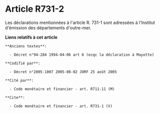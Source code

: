 # Article R731-2

Les déclarations mentionnées à l'article R. 731-1 sont adressées à l'Institut d'émission des départements d'outre-mer.

**Liens relatifs à cet article**

	**Anciens textes**:

	  - Décret n°94-284 1994-04-06 art 6 (ecqc la déclaration à Mayotte)

	**Codifié par**:

	  - Décret n°2005-1007 2005-08-02 JORF 25 août 2005

	**Cité par**:

	  - Code monétaire et financier - art. R711-11 (M)

	**Cite**:

	  - Code monétaire et financier - art. R731-1 (V)

